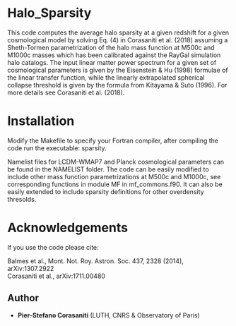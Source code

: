 # Halo_Sparsity

This code computes the average halo sparsity at a given redshift for a given cosmological model by solving Eq. (4) in Corasaniti et al. (2018) assuming a Sheth-Tormen parametrization of the halo mass function at M500c and M1000c masses which has been calibrated against the RayGal simulation halo catalogs. The input linear matter power spectrum for a given set of cosmological parameters is given by the Eisenstein & Hu (1998) formulae of the linear transfer function, while the linearly extrapolated spherical collapse threshold is given by the formula from Kitayama & Suto (1996). For more details see Corasaniti et al. (2018).

# Installation

Modify the Makefile to specify your Fortran compiler, after compiling the code run the executable: sparsity.

Namelist files for LCDM-WMAP7 and Planck cosmological parameters can be found in the NAMELIST folder. The code can be easily modified to include other mass function parametrizations at M500c and M1000c, see corresponding functions in module MF in mf_commons.f90. It can also be easily extended to include sparsity definitions for other overdensity thresolds.

# Acknowledgements

If you use the code please cite: 

Balmes et al., Mont. Not. Roy. Astron. Soc. 437, 2328 (2014), arXiv:1307.2922\
Corasaniti et al., arXiv:1711.00480

## Author

* **Pier-Stefano Corasaniti** (LUTH, CNRS & Observatory of Paris) 
